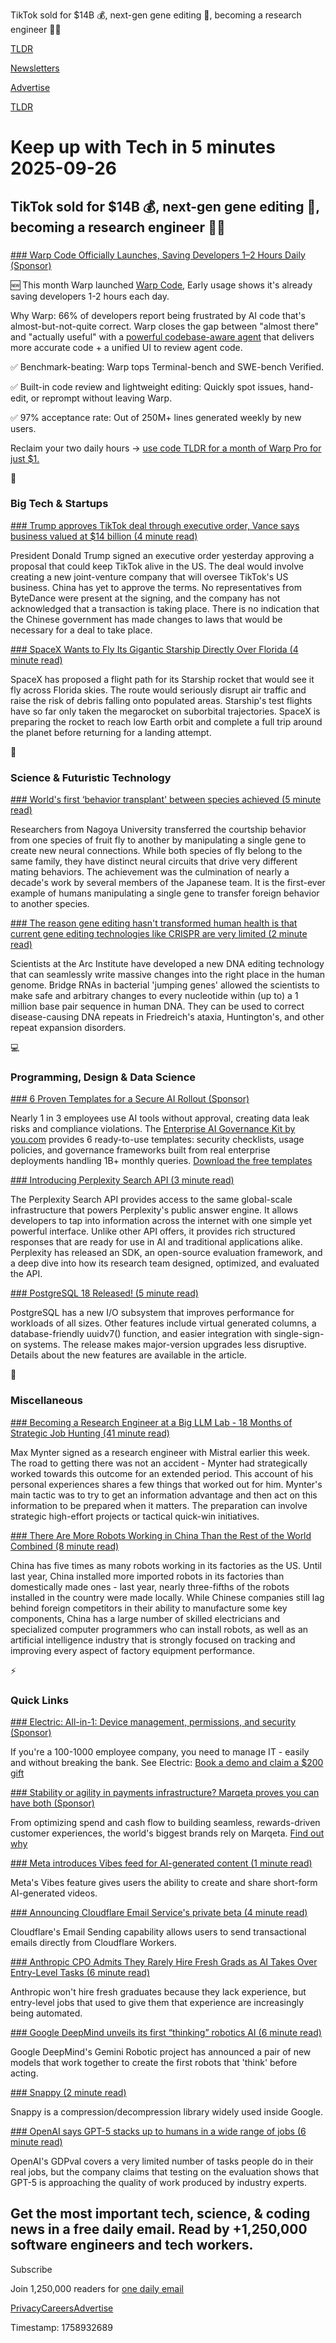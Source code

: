 TikTok sold for $14B 💰, next-gen gene editing 🧬, becoming a research engineer 👨‍💻  

[TLDR](/)

[Newsletters](/newsletters)

[Advertise](https://advertise.tldr.tech/)

[TLDR](/)

# Keep up with Tech in 5 minutes 2025-09-26

## TikTok sold for $14B 💰, next-gen gene editing 🧬, becoming a research engineer 👨‍💻

### 

[### Warp Code Officially Launches, Saving Developers 1–2 Hours Daily (Sponsor)](https://www.warp.dev/code?utm_source=publications&amp;utm_medium=newsletter&amp;utm_campaign=warp_code_9_26_primary&amp;utm_content=tldr)

🆕 This month Warp launched [Warp Code](https://www.warp.dev/code?utm_source=publications&utm_medium=newsletter&utm_campaign=warp_code_9_26_primary&utm_content=tldr), Early usage shows it's already saving developers 1-2 hours each day.

Why Warp: 66% of developers report being frustrated by AI code that's almost-but-not-quite correct. Warp closes the gap between "almost there" and "actually useful" with a [powerful codebase-aware agent](https://www.warp.dev/code?utm_source=publications&utm_medium=newsletter&utm_campaign=warp_code_9_26_primary&utm_content=tldr) that delivers more accurate code + a unified UI to review agent code.

✅ Benchmark-beating: Warp tops Terminal-bench and SWE-bench Verified.

✅ Built-in code review and lightweight editing: Quickly spot issues, hand-edit, or reprompt without leaving Warp.

✅ 97% acceptance rate: Out of 250M+ lines generated weekly by new users.

Reclaim your two daily hours → [use code TLDR for a month of Warp Pro for just $1.](https://www.warp.dev/code?utm_source=publications&utm_medium=newsletter&utm_campaign=warp_code_9_26_primary&utm_content=tldr)

📱

### Big Tech & Startups

[### Trump approves TikTok deal through executive order, Vance says business valued at $14 billion (4 minute read)](https://www.cnbc.com/2025/09/25/trump-approves-tiktok-deal-through-executive-order.html?utm_source=tldrnewsletter)

President Donald Trump signed an executive order yesterday approving a proposal that could keep TikTok alive in the US. The deal would involve creating a new joint-venture company that will oversee TikTok's US business. China has yet to approve the terms. No representatives from ByteDance were present at the signing, and the company has not acknowledged that a transaction is taking place. There is no indication that the Chinese government has made changes to laws that would be necessary for a deal to take place.

[### SpaceX Wants to Fly Its Gigantic Starship Directly Over Florida (4 minute read)](https://gizmodo.com/spacex-wants-to-fly-its-gigantic-starship-directly-over-florida-2000663730?utm_source=tldrnewsletter)

SpaceX has proposed a flight path for its Starship rocket that would see it fly across Florida skies. The route would seriously disrupt air traffic and raise the risk of debris falling onto populated areas. Starship's test flights have so far only taken the megarocket on suborbital trajectories. SpaceX is preparing the rocket to reach low Earth orbit and complete a full trip around the planet before returning for a landing attempt.

🚀

### Science & Futuristic Technology

[### World's first ‘behavior transplant' between species achieved (5 minute read)](https://newatlas.com/biology/unknown-behavior-gene-transfer/?utm_source=tldrnewsletter)

Researchers from Nagoya University transferred the courtship behavior from one species of fruit fly to another by manipulating a single gene to create new neural connections. While both species of fly belong to the same family, they have distinct neural circuits that drive very different mating behaviors. The achievement was the culmination of nearly a decade's work by several members of the Japanese team. It is the first-ever example of humans manipulating a single gene to transfer foreign behavior to another species.

[### The reason gene editing hasn't transformed human health is that current gene editing technologies like CRISPR are very limited (2 minute read)](https://threadreaderapp.com/thread/1971293821418995988.html?utm_source=tldrnewsletter)

Scientists at the Arc Institute have developed a new DNA editing technology that can seamlessly write massive changes into the right place in the human genome. Bridge RNAs in bacterial 'jumping genes' allowed the scientists to make safe and arbitrary changes to every nucleotide within (up to) a 1 million base pair sequence in human DNA. They can be used to correct disease-causing DNA repeats in Friedreich's ataxia, Huntington's, and other repeat expansion disorders.

💻

### Programming, Design & Data Science

[### 6 Proven Templates for a Secure AI Rollout (Sponsor)](https://about.you.com/enterprise-ai-governance-kit-tldr?utm_campaign=23107963-TLDR%20Tech%20Secondary%209262025&amp;utm_source=newsletter&amp;utm_medium=email&amp;utm_content=tldrtech926)

Nearly 1 in 3 employees use AI tools without approval, creating data leak risks and compliance violations. The [Enterprise AI Governance Kit by you.com](https://about.you.com/enterprise-ai-governance-kit-tldr?utm_campaign=23107963-TLDR%20Tech%20Secondary%209262025&utm_source=newsletter&utm_medium=email&utm_content=tldrtech926) provides 6 ready-to-use templates: security checklists, usage policies, and governance frameworks built from real enterprise deployments handling 1B+ monthly queries. [Download the free templates](https://about.you.com/enterprise-ai-governance-kit-tldr?utm_campaign=23107963-TLDR%20Tech%20Secondary%209262025&utm_source=newsletter&utm_medium=email&utm_content=tldrtech926)

[### Introducing Perplexity Search API (3 minute read)](https://threadreaderapp.com/thread/1971274917401461236.html?utm_source=tldrnewsletter)

The Perplexity Search API provides access to the same global-scale infrastructure that powers Perplexity's public answer engine. It allows developers to tap into information across the internet with one simple yet powerful interface. Unlike other API offers, it provides rich structured responses that are ready for use in AI and traditional applications alike. Perplexity has released an SDK, an open-source evaluation framework, and a deep dive into how its research team designed, optimized, and evaluated the API.

[### PostgreSQL 18 Released! (5 minute read)](https://www.postgresql.org/about/news/postgresql-18-released-3142/?utm_source=tldrnewsletter)

PostgreSQL has a new I/O subsystem that improves performance for workloads of all sizes. Other features include virtual generated columns, a database-friendly uuidv7() function, and easier integration with single-sign-on systems. The release makes major-version upgrades less disruptive. Details about the new features are available in the article.

🎁

### Miscellaneous

[### Becoming a Research Engineer at a Big LLM Lab - 18 Months of Strategic Job Hunting (41 minute read)](https://www.maxmynter.com/pages/blog/jobhunt?utm_source=tldrnewsletter)

Max Mynter signed as a research engineer with Mistral earlier this week. The road to getting there was not an accident - Mynter had strategically worked towards this outcome for an extended period. This account of his personal experiences shares a few things that worked out for him. Mynter's main tactic was to try to get an information advantage and then act on this information to be prepared when it matters. The preparation can involve strategic high-effort projects or tactical quick-win initiatives.

[### There Are More Robots Working in China Than the Rest of the World Combined (8 minute read)](https://www.nytimes.com/2025/09/25/business/china-factory-robots.html?unlocked_article_code=1.o08.iRYD.xPlmT-Iic4Zd&smid=url-share&utm_source=tldrnewsletter)

China has five times as many robots working in its factories as the US. Until last year, China installed more imported robots in its factories than domestically made ones - last year, nearly three-fifths of the robots installed in the country were made locally. While Chinese companies still lag behind foreign competitors in their ability to manufacture some key components, China has a large number of skilled electricians and specialized computer programmers who can install robots, as well as an artificial intelligence industry that is strongly focused on tracking and improving every aspect of factory equipment performance.

⚡

### Quick Links

[### Electric: All-in-1: Device management, permissions, and security (Sponsor)](https://try.electric.ai/tldr?utm_source=tldr&amp;utm_medium=paid_affiliate&amp;utm_campaign=250926_mkt_tldr_tech_quick_links_incentive)

If you're a 100-1000 employee company, you need to manage IT - easily and without breaking the bank. See Electric: [Book a demo and claim a $200 gift](https://try.electric.ai/tldr?utm_source=tldr&utm_medium=paid_affiliate&utm_campaign=250926_mkt_tldr_tech_quick_links_incentive)

[### Stability or agility in payments infrastructure? Marqeta proves you can have both (Sponsor)](https://www.marqeta.com/cmp/no-compromise?utm_source=tldr&amp;utm_medium=newsletter&amp;utm_campaign=fy25q3_no_compromise&amp;utm_content=tldr_quicklink_sop)

From optimizing spend and cash flow to building seamless, rewards-driven customer experiences, the world's biggest brands rely on Marqeta. [Find out why](https://www.marqeta.com/cmp/no-compromise?utm_source=tldr&utm_medium=newsletter&utm_campaign=fy25q3_no_compromise&utm_content=tldr_quicklink_sop)

[### Meta introduces Vibes feed for AI-generated content (1 minute read)](https://www.testingcatalog.com/meta-introduces-vibes-feed-for-ai-generated-content/?utm_source=tldrnewsletter)

Meta's Vibes feature gives users the ability to create and share short-form AI-generated videos.

[### Announcing Cloudflare Email Service's private beta (4 minute read)](https://blog.cloudflare.com/email-service/?utm_source=tldrnewsletter)

Cloudflare's Email Sending capability allows users to send transactional emails directly from Cloudflare Workers.

[### Anthropic CPO Admits They Rarely Hire Fresh Grads as AI Takes Over Entry-Level Tasks (6 minute read)](https://www.finalroundai.com/blog/anthropic-cpo-mike-krieger-on-ai-replacing-entry-level-jobs?utm_source=tldrnewsletter)

Anthropic won't hire fresh graduates because they lack experience, but entry-level jobs that used to give them that experience are increasingly being automated.

[### Google DeepMind unveils its first “thinking” robotics AI (6 minute read)](https://arstechnica.com/google/2025/09/google-deepmind-unveils-its-first-thinking-robotics-ai/?utm_source=tldrnewsletter)

Google DeepMind's Gemini Robotic project has announced a pair of new models that work together to create the first robots that 'think' before acting.

[### Snappy (2 minute read)](https://google.github.io/snappy/?utm_source=tldrnewsletter)

Snappy is a compression/decompression library widely used inside Google.

[### OpenAI says GPT-5 stacks up to humans in a wide range of jobs (6 minute read)](https://techcrunch.com/2025/09/25/openai-says-gpt-5-stacks-up-to-humans-in-a-wide-range-of-jobs/?utm_source=tldrnewsletter)

OpenAI's GDPval covers a very limited number of tasks people do in their real jobs, but the company claims that testing on the evaluation shows that GPT-5 is approaching the quality of work produced by industry experts.

## Get the most important tech, science, & coding news in a free daily email. Read by +1,250,000 software engineers and tech workers.

Subscribe

Join 1,250,000 readers for [one daily email](/api/latest/tech)

[Privacy](/privacy)[Careers](https://jobs.ashbyhq.com/tldr.tech)[Advertise](/tech/advertise)

Timestamp: 1758932689